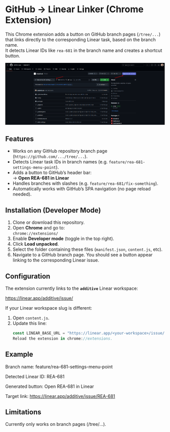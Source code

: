 # GitHub → Linear Linker (Chrome Extension)

This Chrome extension adds a button on GitHub branch pages (`/tree/...`) that links directly to the corresponding Linear task, based on the branch name.  
It detects Linear IDs like `rea-681` in the branch name and creates a shortcut button.

![alt text](image.png)

## Features

- Works on any GitHub repository branch page (`https://github.com/.../tree/...`).
- Detects Linear task IDs in branch names (e.g. `feature/rea-681-settings-menu-point`).
- Adds a button to GitHub’s header bar:  
  → **Open REA-681 in Linear**
- Handles branches with slashes (e.g. `feature/rea-681/fix-something`).
- Automatically works with GitHub’s SPA navigation (no page reload needed).

## Installation (Developer Mode)

1. Clone or download this repository.
2. Open **Chrome** and go to:  
   `chrome://extensions/`
3. Enable **Developer mode** (toggle in the top right).
4. Click **Load unpacked**.
5. Select the folder containing these files (`manifest.json`, `content.js`, etc).
6. Navigate to a GitHub branch page. You should see a button appear linking to the corresponding Linear issue.

## Configuration

The extension currently links to the **`additive`** Linear workspace:

https://linear.app/additive/issue/

If your Linear workspace slug is different:

1. Open `content.js`.
2. Update this line:
   ```javascript
   const LINEAR_BASE_URL = "https://linear.app/<your-workspace>/issue/";
   Reload the extension in chrome://extensions.
   ```

## Example

Branch name:
feature/rea-681-settings-menu-point

Detected Linear ID:
REA-681

Generated button:
Open REA-681 in Linear

Target link:
https://linear.app/additive/issue/REA-681

## Limitations

Currently only works on branch pages (/tree/...).
